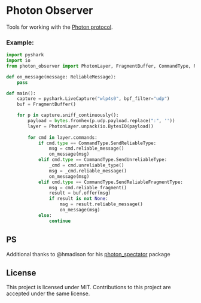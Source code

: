 # Photon Observer

Tools for working with the [Photon protocol](https://doc.photonengine.com/realtime/current/reference/binary-protocol).

### Example:
```python
import pyshark
import io
from photon_observer import PhotonLayer, FragmentBuffer, CommandType, ReliableMessage

def on_message(message: ReliableMessage):
    pass

def main():
    capture = pyshark.LiveCapture("wlp4s0", bpf_filter="udp")
    buf = FragmentBuffer()

    for p in capture.sniff_continuously():
        payload = bytes.fromhex(p.udp.payload.replace(":", ''))
        layer = PhotonLayer.unpack(io.BytesIO(payload))
        
        for cmd in layer.commands:
            if cmd.type == CommandType.SendReliableType:
                msg = cmd.reliable_message()
                on_message(msg)
            elif cmd.type == CommandType.SendUnreliableType:
                _cmd = cmd.unreliable_type()
                msg = _cmd.reliable_message()
                on_message(msg)
            elif cmd.type == CommandType.SendReliableFragmentType:
                msg = cmd.reliable_fragment()
                result = buf.offer(msg)
                if result is not None:
                    msg = result.reliable_message()
                    on_message(msg)
            else:
                continue
```

## PS
Additional thanks to @hmadison for his [photon_spectator](https://github.com/hmadison/photon_spectator) package

## License
This project is licensed under MIT. Contributions to this project are accepted under the same license. 
